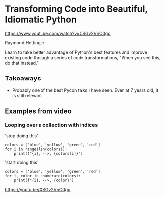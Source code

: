 # Transforming Code into Beautiful, Idiomatic Python #

https://www.youtube.com/watch?v=OSGv2VnC0go

Raymond Hettinger

Learn to take better advantage of Python's best features and improve existing code through a series of code transformations, "When you see this, do that instead."

## Takeaways ##
* Probably one of the best Pycon talks I have seen. Even at 7 years old, it is still relevant.


## Examples from video ##
 
### Looping over a collection with indices ###

'stop doing this'
```
colors = ['blue', 'yellow', 'green', 'red']
for i in range(len(colors)):
    print(f"{i}, -->, {colors[i]}")
```

'start doing this'
```
colors = ['blue', 'yellow', 'green', 'red']
for i, color in enumerate(colors):
    print(f"{i}, -->, {color}")
```


https://youtu.be/OSGv2VnC0go
